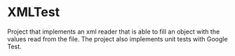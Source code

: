 # XMLTest
Project that implements an xml reader that is able to fill an object with the values ​​read from the file. The project also implements unit tests with Google Test.
